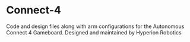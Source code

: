 # Connect-4
Code and design files along with arm configurations for the Autonomous Connect 4 Gameboard. Designed and maintained by Hyperion Robotics
